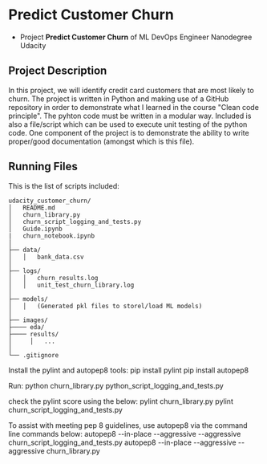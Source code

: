 # Predict Customer Churn

- Project **Predict Customer Churn** of ML DevOps Engineer Nanodegree Udacity

## Project Description

In this project, we will  identify credit card customers that are most likely to churn.
The project is written in Python and making use of a GitHub repository in order to demonstrate what I learned in the course "Clean code principle".
The pyhton code must be written in a modular way.
Included is also a file/script which can be used to execute unit testing of the python code.
One component of the project is to demonstrate the ability to write proper/good documentation (amongst which is this file).

## Running Files
This is the list of scripts included:
```
udacity_customer_churn/
│   README.md
│   churn_library.py
│   churn_script_logging_and_tests.py
│   Guide.ipynb
|   churn_notebook.ipynb
│
├── data/
│   │   bank_data.csv
│
├── logs/
│   │   churn_results.log
│   │   unit_test_churn_library.log
│
├── models/
│   │   (Generated pkl files to storel/load ML models)
│
├── images/
├──── eda/
├──── results/
│     │   ...
│
└── .gitignore
```

Install the pylint and autopep8 tools:
pip install pylint
pip install autopep8

Run:  python churn_library.py
      python_script_logging_and_tests.py

check the pylint score using the below:
pylint churn_library.py
pylint churn_script_logging_and_tests.py

To assist with meeting pep 8 guidelines, use autopep8 via the command line commands below:
autopep8 --in-place --aggressive --aggressive churn_script_logging_and_tests.py
autopep8 --in-place --aggressive --aggressive churn_library.py

